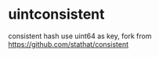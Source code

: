uintconsistent
==============

consistent hash use uint64 as key, fork from https://github.com/stathat/consistent

